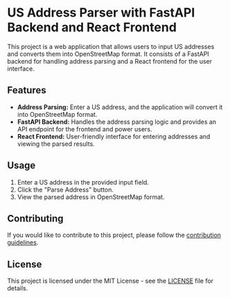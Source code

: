 # US Address Parser with FastAPI Backend and React Frontend

This project is a web application that allows users to input US addresses and converts them into OpenStreetMap format. It consists of a FastAPI backend for handling address parsing and a React frontend for the user interface.

## Features

- **Address Parsing:** Enter a US address, and the application will convert it into OpenStreetMap format.
- **FastAPI Backend:** Handles the address parsing logic and provides an API endpoint for the frontend and power users.
- **React Frontend:** User-friendly interface for entering addresses and viewing the parsed results.

## Usage

1. Enter a US address in the provided input field.
2. Click the "Parse Address" button.
3. View the parsed address in OpenStreetMap format.

## Contributing

If you would like to contribute to this project, please follow the [contribution guidelines](CONTRIBUTING.md).

## License

This project is licensed under the MIT License - see the [LICENSE](LICENSE) file for details.
